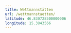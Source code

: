 ```yaml
---
title: Wettmannstätten
url: /wettmannstaetten/
latitude: 46.830728500000006
longitude: 15.3843566
---
```

